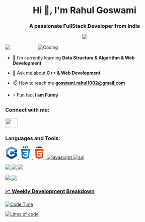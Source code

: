 <h1 align="center">Hi 👋, I'm Rahul Goswami</h1>
<h3 align="center">A passionate FullStack Developer from India</h3>
<p align = "Center"><img src = "https://i.pinimg.com/originals/d1/7b/48/d17b48444021c047dd006dd632da4955.gif" width = "400px"></p>
<img align="right" alt="Coding" width="400" src="https://cdn.dribbble.com/users/1162077/screenshots/3848914/programmer.gif">


<p align="left"> <img src="https://komarev.com/ghpvc/?username=CodingWizard2001&label=Profile%20views&color=0e75b6&style=flat" /> </p>


- 🌱 I’m currently learning **Data Structure & Algorithm & Web Development**

- 💬 Ask me about **C++ & Web Development**

- 📫 How to reach me **goswami.rahul1002@gmail.com**

- ⚡ Fun fact **I am Funny**

<h3 align="left">Connect with me:</h3>
<p align="left">
<a href="https://www.linkedin.com/in/rahul-goswami-ba2b51232/" target="blank"><img align="center" src="https://raw.githubusercontent.com/rahuldkjain/github-profile-readme-generator/master/src/images/icons/Social/linked-in-alt.svg" height="30" width="40" /></a> 

<h3 align="left">Languages and Tools:</h3>
<p align="left"> 
<a href="https://www.w3schools.com/cpp/" target="_blank" rel="noreferrer"> <img src="https://raw.githubusercontent.com/devicons/devicon/master/icons/cplusplus/cplusplus-original.svg" alt="cplusplus" width="40" height="40"/> </a> 
<a href="https://www.w3schools.com/css/" target="_blank" rel="noreferrer"> <img src="https://raw.githubusercontent.com/devicons/devicon/master/icons/css3/css3-original-wordmark.svg" alt="css3" width="40" height="40"/> </a> 
<a href="https://www.w3schools.com/html/" target="_blank" rel="noreferrer"> <img src="https://raw.githubusercontent.com/devicons/devicon/master/icons/html5/html5-original-wordmark.svg" alt="html5" width="40" height="40"/> 
<a href="https://www.w3schools.com/javascript/" target="_blank" rel="noreferrer"> <img src="https://www.w3schools.com/whatis/img_js.png" alt="javascript" width="40" height="40"/> 
<a href="https://www.w3schools.com/javascript/" target="_blank" rel="noreferrer"> <img src="https://adware-technologies.s3.amazonaws.com/uploads/technology/thumbnail/45/logo-mysql-mysql-logo-png-images-are-download-crazypng-21.png" alt="sql" width="40" height="40"/> 
</p>

<img width="400" src="https://github-readme-stats.vercel.app/api?username=CodingWizard2001&count_private=true&show_icons=true&theme=react" />  <img width="425" src="https://streak-stats.demolab.com/?user=CodingWizard2001&theme=react" />
<img width="830" src="https://github-readme-activity-graph.vercel.app/graph?username=CodingWizard2001&bg_color=21232a&color=a8eeff&line=61dafb&point=f0fcff&area=true&hide_border=false" />
<a href="https://github.com/CodingWizard2001/github-stats">


<p><img align="left" src="https://github-readme-stats.vercel.app/api/top-langs?username=CodingWizard2001&show_icons=true&locale=en&layout=compact&theme=tokyonight" /></p>
<p>&nbsp;<img align="center" src="https://github-readme-stats.vercel.app/api?username=CodingWizard2001&show_icons=true&locale=en&theme=tokyonight"/></p>

### 📈 Weekly Development Breakdown

<!--START_SECTION:waka-->
![Code Time](http://img.shields.io/badge/Code%20Time-695%20hrs%2023%20mins-blue)

![Lines of code](https://img.shields.io/badge/From%20Hello%20World%20I%27ve%20Written-6.0%20million%20lines%20of%20code-blue)
